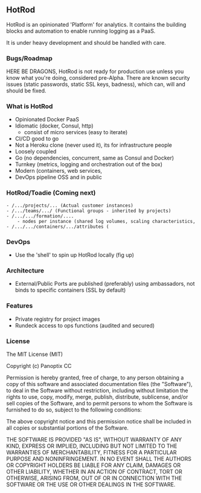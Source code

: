 ## HotRod

HotRod is an opinionated 'Platform' for analytics. It contains the building blocks and automation to enable running logging as a PaaS. 

It is under heavy development and should be handled with care.

### Bugs/Roadmap

HERE BE DRAGONS, HotRod is not ready for production use unless you know what you're doing, considered pre-Alpha. There are known security issues (static passwords, static SSL keys, badness), which can, will and should be fixed.
   
### What is HotRod

- Opinionated Docker PaaS
- Idiomatic (docker, Consul, http)
  - consist of micro services (easy to iterate)
- CI/CD good to go
- Not a Heroku clone (never used it), its for infrastructure people
- Loosely coupled
- Go  (no dependencies, concurrent, same as Consul and Docker)    
- Turnkey (metrics, logging and orchestration out of the box)
- Modern (containers, web services, 
- DevOps pipeline OSS and in public

### HotRod/Toadie (Coming next)

    - /.../projects/... (Actual customer instances)
    - /.../teams/.../ (Functional groups - inherited by projects)
    - /.../.../formation/....
        - nodes per instance (shared log volumes, scaling characteristics, 
    - /.../.../containers/.../attributes (
 
### DevOps

- Use the 'shell' to spin up HotRod locally (fig up)

### Architecture

- External/Public Ports are published (preferably) using ambassadors, not binds to specific containers (SSL by default)

### Features

- Private registry for project images
- Rundeck access to ops functions (audited and secured)

### License

The MIT License (MIT)

Copyright (c) Panoptix CC

Permission is hereby granted, free of charge, to any person obtaining a copy
of this software and associated documentation files (the "Software"), to deal
in the Software without restriction, including without limitation the rights
to use, copy, modify, merge, publish, distribute, sublicense, and/or sell
copies of the Software, and to permit persons to whom the Software is
furnished to do so, subject to the following conditions:

The above copyright notice and this permission notice shall be included in
all copies or substantial portions of the Software.

THE SOFTWARE IS PROVIDED "AS IS", WITHOUT WARRANTY OF ANY KIND, EXPRESS OR
IMPLIED, INCLUDING BUT NOT LIMITED TO THE WARRANTIES OF MERCHANTABILITY,
FITNESS FOR A PARTICULAR PURPOSE AND NONINFRINGEMENT. IN NO EVENT SHALL THE
AUTHORS OR COPYRIGHT HOLDERS BE LIABLE FOR ANY CLAIM, DAMAGES OR OTHER
LIABILITY, WHETHER IN AN ACTION OF CONTRACT, TORT OR OTHERWISE, ARISING FROM,
OUT OF OR IN CONNECTION WITH THE SOFTWARE OR THE USE OR OTHER DEALINGS IN
THE SOFTWARE.

